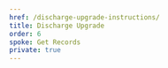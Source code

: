 ```yaml
---
href: /discharge-upgrade-instructions/
title: Discharge Upgrade
order: 6
spoke: Get Records
private: true
---
```

